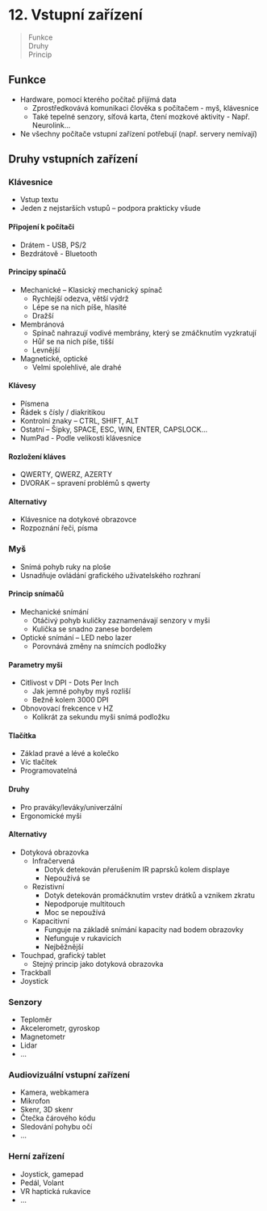 # 12. Vstupní zařízení

> Funkce \
> Druhy \
> Princip

## Funkce

- Hardware, pomocí kterého počítač přijímá data
  - Zprostředkovává komunikaci člověka s počítačem - myš, klávesnice
  - Také tepelné senzory, síťová karta, čtení mozkové aktivity - Např. Neurolink...
- Ne všechny počítače vstupní zařízení potřebují (např. servery nemívají)

## Druhy vstupních zařízení

### Klávesnice

- Vstup textu
- Jeden z nejstarších vstupů – podpora prakticky všude

#### Připojení k počítači

- Drátem - USB, PS/2
- Bezdrátově - Bluetooth

#### Principy spínačů

- Mechanické
  – Klasický mechanický spínač
  - Rychlejší odezva, větší výdrž
  - Lépe se na nich píše, hlasité
  - Dražší
- Membránová
  - Spínač nahrazují vodivé membrány, který se zmáčknutím vyzkratují
  - Hůř se na nich píše, tišší
  - Levnější
- Magnetické, optické
  - Velmi spolehlivé, ale drahé

#### Klávesy

- Písmena
- Řádek s čísly / diakritikou
- Kontrolní znaky – CTRL, SHIFT, ALT
- Ostatní – Šipky, SPACE, ESC, WIN, ENTER, CAPSLOCK...
- NumPad - Podle velikosti klávesnice

#### Rozložení kláves

- QWERTY, QWERZ, AZERTY
- DVORAK – spravení problémů s qwerty

#### Alternativy

- Klávesnice na dotykové obrazovce
- Rozpoznání řeči, písma

### Myš

- Snímá pohyb ruky na ploše
- Usnadňuje ovládání grafického uživatelského rozhraní

#### Princip snímačů

- Mechanické snímání
  - Otáčivý pohyb kuličky zaznamenávají senzory v myši
  - Kulička se snadno zanese bordelem
- Optické snímání
  – LED nebo lazer
  - Porovnává změny na snímcích podložky

#### Parametry myši

- Citlivost v DPI - Dots Per Inch
  - Jak jemné pohyby myš rozliší
  - Bežně kolem 3000 DPI
- Obnovovací frekcence v HZ
  - Kolikrát za sekundu myši snímá podložku

#### Tlačítka

- Základ pravé a lévé a kolečko
- Víc tlačítek
- Programovatelná

#### Druhy

- Pro praváky/leváky/univerzální
- Ergonomické myši

#### Alternativy

- Dotyková obrazovka
  - Infračervená
    - Dotyk detekován přerušením IR paprsků kolem displaye
    - Nepoužívá se
  - Rezistivní
    - Dotyk detekován promáčknutím vrstev drátků a vznikem zkratu
    - Nepodporuje multitouch
    - Moc se nepoužívá
  - Kapacitivní
    - Funguje na základě snímání kapacity nad bodem obrazovky
    - Nefunguje v rukavicích
    - Nejběžnější
- Touchpad, grafický tablet
  - Stejný princip jako dotyková obrazovka
- Trackball
- Joystick

### Senzory

- Teploměr
- Akcelerometr, gyroskop
- Magnetometr
- Lidar
- ...

### Audiovizuální vstupní zařízení

- Kamera, webkamera
- Mikrofon
- Skenr, 3D skenr
- Čtečka čárového kódu
- Sledování pohybu očí
- ...

### Herní zařízení

- Joystick, gamepad
- Pedál, Volant
- VR haptická rukavice
- ...
